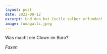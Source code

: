 ```yaml
---
layout: post
date: 2022-09-12
excerpt: Und den hat Cecile selber erfunden!
image: fumagalli.jpeg
---
```


Was macht ein Clown im Büro?


_Faxen_

